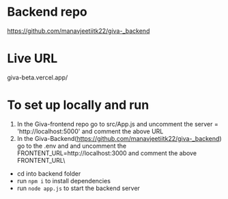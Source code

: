 # Backend repo
https://github.com/manavjeetiitk22/giva-_backend

# Live URL 
giva-beta.vercel.app/

# To set up locally and run
1. In the Giva-frontend repo go to src/App.js and uncomment the server = 'http://localhost:5000' and comment the above URL
2. In the Giva-Backend(https://github.com/manavjeetiitk22/giva-_backend) go to the .env and and uncomment the FRONTENT_URL=http://localhost:3000 and comment the above FRONTENT_URL\

- cd into backend folder
- run `npm i` to install dependencies
- run `node app.js` to start the backend server
